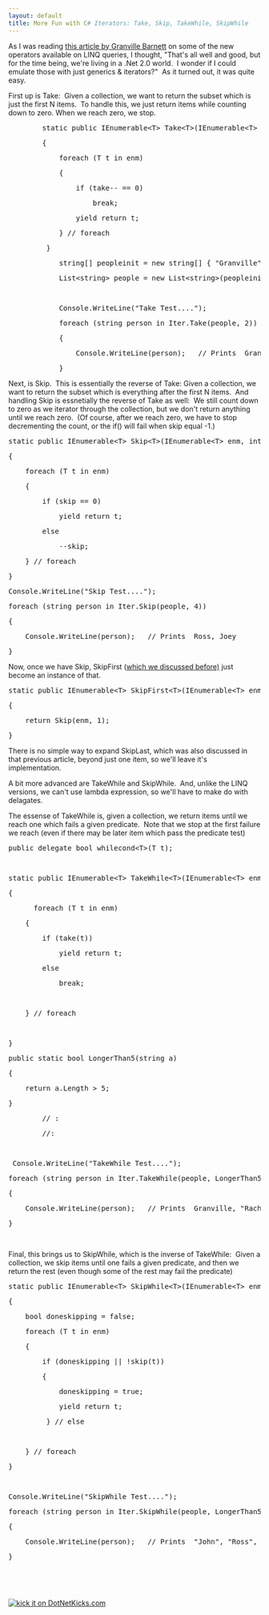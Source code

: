 ```yaml
---
layout: default
title: More Fun with C# Iterators: Take, Skip, TakeWhile, SkipWhile
---
```


  <p>As I was reading <a href="http://gbarnett.org/archive/2007/03/08/linq-standard-query-operators-part-3.aspx">this article by Granville Barnett</a> on some of the new operators available on LINQ queries, I thought, "That's all well and good, but for the time being, we're living in a .Net 2.0 world.  I wonder if I could emulate those with just generics &amp; iterators?"  As it turned out, it was quite easy.</p> <p>First up is Take:  Given a collection, we want to return the subset which is just the first N items.  To handle this, we just return items while counting down to zero. When we reach zero, we stop.  </p> <p> </p><div class="csharpcode"><pre class="alt">        <span class="kwrd">static</span> <span class="kwrd">public</span> IEnumerable&lt;T&gt; Take&lt;T&gt;(IEnumerable&lt;T&gt; enm, <span class="kwrd">int</span> take)</pre><pre>        {</pre><pre class="alt">            <span class="kwrd">foreach</span> (T t <span class="kwrd">in</span> enm)</pre><pre>            {</pre><pre class="alt">                <span class="kwrd">if</span> (take-- == 0)</pre><pre>                    <span class="kwrd">break</span>;</pre><pre class="alt">                <span class="kwrd">yield</span> <span class="kwrd">return</span> t;</pre><pre>            } <span class="rem">// foreach </span></pre><pre class="alt">         }</pre></div>
<p></p>
<p>
</p><div class="csharpcode"><pre class="alt">            <span class="kwrd">string</span>[] peopleinit = <span class="kwrd">new</span> <span class="kwrd">string</span>[] { <span class="str">"Granville"</span>, <span class="str">"Rachel"</span>, <span class="str">"Monica"</span>, <span class="str">"John"</span>, <span class="str">"Ross"</span>, <span class="str">"Joey"</span> };</pre><pre>            List&lt;<span class="kwrd">string</span>&gt; people = <span class="kwrd">new</span> List&lt;<span class="kwrd">string</span>&gt;(peopleinit);</pre><pre class="alt"> </pre><pre>            Console.WriteLine(<span class="str">"Take Test...."</span>);</pre><pre class="alt">            <span class="kwrd">foreach</span> (<span class="kwrd">string</span> person <span class="kwrd">in</span> Iter.Take(people, 2))</pre><pre>            {</pre><pre class="alt">                Console.WriteLine(person);   <span class="rem">// Prints  Granville, Rachel</span></pre><pre>            }</pre></div>
<p></p>
<p>Next, is Skip.  This is essentially the reverse of Take: Given a collection, we want to return the subset which is everything after the first N items.  And handling Skip is essnetially the reverse of Take as well:  We still count down to zero as we iterator through the collection, but we don't return anything until we reach zero.  (Of course, after we reach zero, we have to stop decrementing the count, or the if() will fail when skip equal -1.)</p>
<p>
</p><div class="csharpcode"><pre class="alt"><span class="kwrd">static</span> <span class="kwrd">public</span> IEnumerable&lt;T&gt; Skip&lt;T&gt;(IEnumerable&lt;T&gt; enm, <span class="kwrd">int</span> skip)</pre><pre>{</pre><pre class="alt">    <span class="kwrd">foreach</span> (T t <span class="kwrd">in</span> enm)</pre><pre>    {</pre><pre class="alt">        <span class="kwrd">if</span> (skip == 0)</pre><pre>            <span class="kwrd">yield</span> <span class="kwrd">return</span> t;</pre><pre class="alt">        <span class="kwrd">else</span></pre><pre>            --skip;</pre><pre class="alt">    } <span class="rem">// foreach </span></pre><pre>}</pre></div>
<p></p>
<p>
</p><div class="csharpcode"><pre class="alt">Console.WriteLine(<span class="str">"Skip Test...."</span>);</pre><pre><span class="kwrd">foreach</span> (<span class="kwrd">string</span> person <span class="kwrd">in</span> Iter.Skip(people, 4))</pre><pre class="alt">{</pre><pre>    Console.WriteLine(person);   <span class="rem">// Prints  Ross, Joey</span></pre><pre class="alt">}</pre></div>
<p></p>
<p>Now, once we have Skip, SkipFirst (<a href="http://honestillusion.com/blogs/blog_0/archive/2007/02/05/c-code-adding-skip-first-to-foreach.aspx">which we discussed before)</a> just become an instance of that. </p>
<p>
</p><div class="csharpcode"><pre class="alt"><span class="kwrd">static</span> <span class="kwrd">public</span> IEnumerable&lt;T&gt; SkipFirst&lt;T&gt;(IEnumerable&lt;T&gt; enm)</pre><pre>{</pre><pre class="alt">    <span class="kwrd">return</span> Skip(enm, 1);</pre><pre>} </pre></div>
<p></p>
<p>There is no simple way to expand SkipLast, which was also discussed in that previous article, beyond just one item, so we'll leave it's implementation.</p>
<p>A bit more advanced are TakeWhile and SkipWhile.  And, unlike the LINQ versions, we can't use lambda expression, so we'll have to make do with delagates.</p>
<p>The essense of TakeWhile is, given a collection, we return items until we reach one which fails a given predicate.  Note that we stop at the first failure we reach (even if there may be later item which pass the predicate test)</p>
<p>
</p><div class="csharpcode"><pre class="alt"><span class="kwrd">public</span> <span class="kwrd">delegate</span> <span class="kwrd">bool</span> whilecond&lt;T&gt;(T t);</pre><pre> </pre><pre class="alt"><span class="kwrd">static</span> <span class="kwrd">public</span> IEnumerable&lt;T&gt; TakeWhile&lt;T&gt;(IEnumerable&lt;T&gt; enm, whilecond&lt;T&gt; take)</pre><pre>{</pre><pre class="alt">      <span class="kwrd">foreach</span> (T t <span class="kwrd">in</span> enm)</pre><pre>    {</pre><pre class="alt">        <span class="kwrd">if</span> (take(t))</pre><pre>            <span class="kwrd">yield</span> <span class="kwrd">return</span> t;</pre><pre class="alt">        <span class="kwrd">else</span></pre><pre>            <span class="kwrd">break</span>;</pre><pre class="alt"> </pre><pre>    } <span class="rem">// foreach </span></pre><pre class="alt"> </pre><pre>}</pre></div>
<p></p>
<p>
</p><div class="csharpcode"><pre class="alt"><span class="kwrd">public</span> <span class="kwrd">static</span> <span class="kwrd">bool</span> LongerThan5(<span class="kwrd">string</span> a)</pre><pre>{</pre><pre class="alt">    <span class="kwrd">return</span> a.Length &gt; 5;</pre><pre>}</pre><pre class="alt">        <span class="rem">// :</span></pre><pre>        <span class="rem">//:</span></pre><pre class="alt">        </pre><pre> Console.WriteLine(<span class="str">"TakeWhile Test...."</span>);</pre><pre class="alt"><span class="kwrd">foreach</span> (<span class="kwrd">string</span> person <span class="kwrd">in</span> Iter.TakeWhile(people, LongerThan5))</pre><pre>{</pre><pre class="alt">    Console.WriteLine(person);   <span class="rem">// Prints  Granville, "Rachel", "Monica", </span></pre><pre>}</pre></div>
<p></p>
<p> </p>
<p>Final, this brings us to SkipWhile, which is the inverse of TakeWhile:  Given a collection, we skip items until one fails a given predicate, and then we return the rest (even though some of the rest may fail the predicate)</p>
<p>
</p><div class="csharpcode"><pre class="alt"><span class="kwrd">static</span> <span class="kwrd">public</span> IEnumerable&lt;T&gt; SkipWhile&lt;T&gt;(IEnumerable&lt;T&gt; enm, whilecond&lt;T&gt; skip)</pre><pre>{</pre><pre class="alt">    <span class="kwrd">bool</span> doneskipping = <span class="kwrd">false</span>;</pre><pre>    <span class="kwrd">foreach</span> (T t <span class="kwrd">in</span> enm)</pre><pre class="alt">    {</pre><pre>        <span class="kwrd">if</span> (doneskipping || !skip(t))</pre><pre class="alt">        {</pre><pre>            doneskipping = <span class="kwrd">true</span>;</pre><pre class="alt">            <span class="kwrd">yield</span> <span class="kwrd">return</span> t;</pre><pre>         } <span class="rem">// else</span></pre><pre class="alt"> </pre><pre>    } <span class="rem">// foreach </span></pre><pre class="alt">}</pre></div>
<p></p>
<p>
</p><div class="csharpcode"><pre class="alt"> </pre><pre>Console.WriteLine(<span class="str">"SkipWhile Test...."</span>);</pre><pre class="alt"><span class="kwrd">foreach</span> (<span class="kwrd">string</span> person <span class="kwrd">in</span> Iter.SkipWhile(people, LongerThan5))</pre><pre>{</pre><pre class="alt">    Console.WriteLine(person);   <span class="rem">// Prints  "John", "Ross", "Joey" </span></pre><pre>}</pre></div>
<p></p>
<p> </p>
<p> </p><a href="http://www.dotnetkicks.com/kick/?url=http://honestillusion.com/blogs/blog_0/archive/2007/03/09/more-fun-with-c-iterators-take-skip-takewhile-skipwhile.aspx"><img alt="kick it on DotNetKicks.com" src="http://www.dotnetkicks.com/Services/Images/KickItImageGenerator.ashx?url=http://honestillusion.com/blogs/blog_0/archive/2007/03/09/more-fun-with-c-iterators-take-skip-takewhile-skipwhile.aspx" border="0" /></a>
